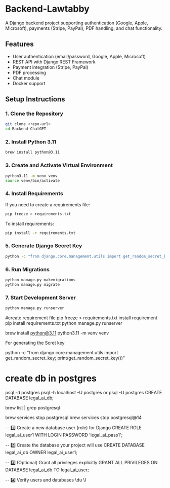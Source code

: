 # Backend-Lawtabby

A Django backend project supporting authentication (Google, Apple, Microsoft), payments (Stripe, PayPal), PDF handling, and chat functionality.

## Features

- User authentication (email/password, Google, Apple, Microsoft)
- REST API with Django REST Framework
- Payment integration (Stripe, PayPal)
- PDF processing
- Chat module
- Docker support

## Setup Instructions

### 1. Clone the Repository

```sh
git clone <repo-url>
cd Backend-ChatGPT
```

### 2. Install Python 3.11

```sh
brew install python@3.11
```

### 3. Create and Activate Virtual Environment

```sh
python3.11 -m venv venv
source venv/bin/activate
```

### 4. Install Requirements

If you need to create a requirements file:

```sh
pip freeze > requirements.txt
```

To install requirements:

```sh
pip install -r requirements.txt
```

### 5. Generate Django Secret Key

```sh
python -c "from django.core.management.utils import get_random_secret_key; print(get_random_secret_key())"
```

### 6. Run Migrations

```sh
python manage.py makemigrations
python manage.py migrate
```

### 7. Start Development Server

```sh
python manage.py runserver
```



#create requirement file
pip freeze > requirements.txt
install requirement
pip install requirements.txt
python manage.py runserver


brew install python@3.11
python3.11 -m venv venv

For generating the Scret key

python -c "from django.core.management.utils import get_random_secret_key; print(get_random_secret_key())"


# create db in postgres

psql -d postgres
psql -h localhost -U postgres
or
psql -U postgres
CREATE DATABASE legal_ai_db;

brew list | grep postgresql

brew services stop postgresql
brew services stop postgresql@14

-- 1️⃣ Create a new database user (role) for Django
CREATE ROLE legal_ai_user1 WITH LOGIN PASSWORD 'legal_ai_pass1';

-- 2️⃣ Create the database your project will use
CREATE DATABASE legal_ai_db OWNER legal_ai_user1;

-- 3️⃣ (Optional) Grant all privileges explicitly
GRANT ALL PRIVILEGES ON DATABASE legal_ai_db TO legal_ai_user;

-- 4️⃣ Verify users and databases
\du
\l
